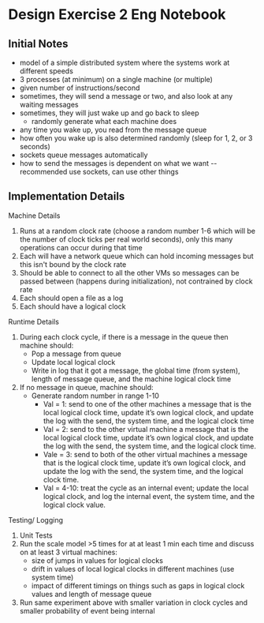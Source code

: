 # Design Exercise 2 Eng Notebook

## Initial Notes

- model of a simple distributed system where the systems work at different speeds
- 3 processes (at minimum) on a single machine (or multiple)
- given number of instructions/second
- sometimes, they will send a message or two, and also look at any waiting messages
- sometimes, they will just wake up and go back to sleep
    - randomly generate what each machine does
- any time you wake up, you read from the message queue
- how often you wake up is also determined randomly (sleep for 1, 2, or 3 seconds)
- sockets queue messages automatically
- how to send the messages is dependent on what we want -- recommended use sockets, can use other things

## Implementation Details
Machine Details
1. Runs at a random clock rate (choose a random number 1-6 which will be the number of clock ticks per real world seconds), only this many operations can occur during that time
2. Each will have a network queue which can hold incoming messages but this isn't bound by the clock rate
3. Should be able to connect to all the other VMs so messages can be passed between (happens during initialization), not contrained by clock rate
4. Each should open a file as a log
5. Each should have a logical clock


Runtime Details
1. During each clock cycle, if there is a message in the queue then machine should: 
    - Pop a message from queue
    - Update local logical clock
    - Write in log that it got a message, the global time (from system), length of message queue, and the machine logical clock time
2. If no message in queue, machine should:
    - Generate random number in range 1-10
        - Val = 1: send to one of the other machines a message that is the local logical clock time, update it’s own logical clock, and update the log with the send, the system time, and the logical clock time
        - Val = 2: send to the other virtual machine a message that is the local logical clock time, update it’s own logical clock, and update the log with the send, the system time, and the logical clock time.
        - Vale = 3: send to both of the other virtual machines a message that is the logical clock time, update it’s own logical clock, and update the log with the send, the system time, and the logical clock time.
        - Val = 4-10: treat the cycle as an internal event; update the local logical clock, and log the internal event, the system time, and the logical clock value.

Testing/ Logging
1. Unit Tests
2. Run the scale model >5 times for at at least 1 min each time and discuss on at least 3 virtual machines:
    - size of jumps in values for logical clocks
    - drift in values of local logical clocks in different machines (use system time)
    - impact of different timings on things such as gaps in logical clock values and length of message queue
3. Run same experiment above with smaller variation in clock cycles and smaller probability of event being internal
